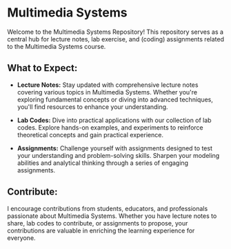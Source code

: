 # Multimedia Systems

Welcome to the Multimedia Systems Repository! This repository serves as a central hub for lecture notes, lab exercise, and (coding) assignments related to the Multimedia Systems course.

## What to Expect:

- **Lecture Notes:** Stay updated with comprehensive lecture notes covering various topics in Multimedia Systems. Whether you're exploring fundamental concepts or diving into advanced techniques, you'll find resources to enhance your understanding.

- **Lab Codes:** Dive into practical applications with our collection of lab codes. Explore hands-on examples, and experiments to reinforce theoretical concepts and gain practical experience.

- **Assignments:** Challenge yourself with assignments designed to test your understanding and problem-solving skills. Sharpen your modeling abilities and analytical thinking through a series of engaging assignments.

## Contribute:

I encourage contributions from students, educators, and professionals passionate about Multimedia Systems. Whether you have lecture notes to share, lab codes to contribute, or assignments to propose, your contributions are valuable in enriching the learning experience for everyone.
